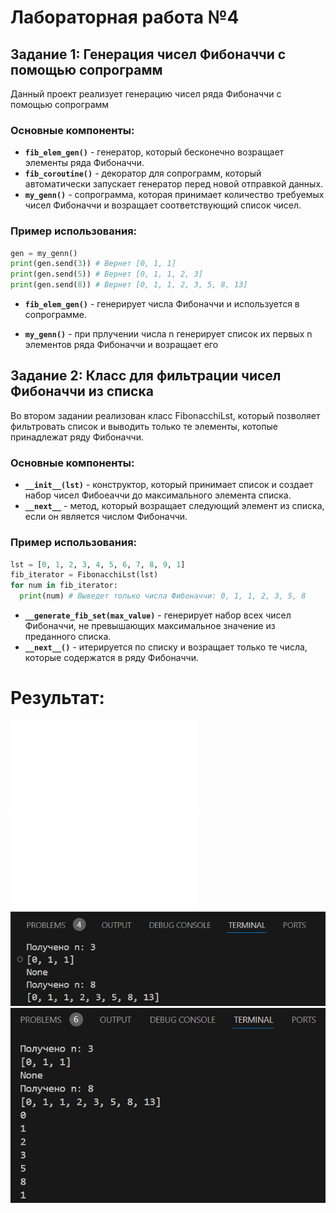 # Лабораторная работа №4

## Задание 1: Генерация чисел Фибоначчи с помощью сопрограмм

Данный проект реализует генерацию чисел ряда Фибоначчи с помощью сопрограмм

### Основные компоненты:
- **`fib_elem_gen()`** - генератор, который бесконечно возращает элементы ряда Фибоначчи.
- **`fib_coroutine()`** - декоратор для сопрограмм, который автоматически запускает генератор перед новой отправкой данных.
- **`my_genn()`** - сопрограмма, которая принимает количество требуемых чисел Фибоначчи и возращает соответствующий список чисел.

### Пример использования:
```python
gen = my_genn()
print(gen.send(3)) # Вернет [0, 1, 1]
print(gen.send(5)) # Вернет [0, 1, 1, 2, 3]
print(gen.send(8)) # Вернет [0, 1, 1, 2, 3, 5, 8, 13]
```
- **`fib_elem_gen()`** - генерирует числа Фибоначчи и используется в сопрограмме.

- **`my_genn()`** - при прлучении числа n генерирует список их первых n элементов ряда Фибоначчи и возращает его

## Задание 2: Класс для фильтрации чисел Фибоначчи из списка

Во втором задании реализован класс FibonacchiLst, который позволяет фильтровать список и выводить только те элементы, котопые принадлежат ряду Фибоначчи.

### Основные компоненты:
- **`__init__(lst)`** - конструктор, который принимает список и создает набор чисел Фибоеаччи до максимального элемента списка.
- **`__next__`** - метод, который возращает следующий элемент из списка, если он является числом Фибоначчи.

### Пример использования:
```python
lst = [0, 1, 2, 3, 4, 5, 6, 7, 8, 9, 1]
fib_iterator = FibonacchiLst(lst)
for num in fib_iterator:
  print(num) # Выведет только числа Фибоначчи: 0, 1, 1, 2, 3, 5, 8
```

- **`__generate_fib_set(max_value)`** - генерирует набор всех чисел Фибоначчи, не превышающих максимальное значение из преданного списка.
- **`__next__()`** - итерируется по списку и возращает только те числа, которые содержатся в ряду Фибоначчи.

# Результат:
![Код: gen_fib.py](/Lr4/gen_fib.py)
![Код: test_fib.py](/Lr4/test_fib.py)
![Задание 1](/Lr4/Lr4p1.png)
![Задание 2](/Lr4/Lr4p2.png)
